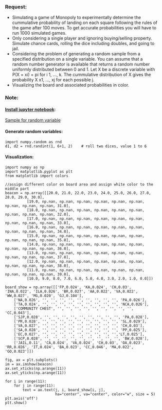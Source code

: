 ### **Request**:  
  * Simulating a game of Monopoly to experimentally determine the cummulative probability of landing on each square following the rules of the game after 100 moves. To get accurate probabilities you will have to run 1000 simulated games.  
  * Only considering a single player and ignoring buying/selling property. Simulate chance cards, rolling the dice including doubles, and going to jail.  
  * Considering the problem of generating a random sample from a specified distribution on a single variable. You can assume that a random number generator is available that returns a random number uniformly distributed between 0 and 1. Let X be a discrete variable with P(X = xi) = pi for i 1, ..., k. The cummulative distribution of X gives the probability X x1, ..., xj for each possible j.  
  * Visualizing the board and associated probabilities in color.  
### **Note**:
#### **[Install jupyter notebook](http://jupyter.org/install)**:  
[Sample for random variable](https://connex.csc.uvic.ca/access/content/group/7961b163-7f3f-42e5-bb82-d17069d39906/Notebooks/data_mining_random_variables.ipynb)

#### **Generate random variables**:
```
import numpy.random as rnd
d1, d2 = rnd.randint(1, 6+1, 2)    # roll two dices, value 1 to 6
```
#### **Visualization**:
```
import numpy as np
import matplotlib.pyplot as plt
from matplotlib import colors

//assign different color on board area and assign white color to the middle part
beacon = np.array([[20.0, 21.0, 22.0, 23.0, 24.0, 25.0, 26.0, 27.0, 28.0, 29.0, 30.0],
	      [19.0, np.nan, np.nan, np.nan, np.nan, np.nan, np.nan, np.nan, np.nan, np.nan, 31.0],
          [18.0, np.nan, np.nan, np.nan, np.nan, np.nan, np.nan, np.nan, np.nan, np.nan, 32.0],
          [17.0, np.nan, np.nan, np.nan, np.nan, np.nan, np.nan, np.nan, np.nan, np.nan, 33.0],
          [16.0, np.nan, np.nan, np.nan, np.nan, np.nan, np.nan, np.nan, np.nan, np.nan, 34.0],
          [15.0, np.nan, np.nan, np.nan, np.nan, np.nan, np.nan, np.nan, np.nan, np.nan, 35.0],
          [14.0, np.nan, np.nan, np.nan, np.nan, np.nan, np.nan, np.nan, np.nan, np.nan, 36.0],
          [13.0, np.nan, np.nan, np.nan, np.nan, np.nan, np.nan, np.nan, np.nan, np.nan, 37.0],
          [12.0, np.nan, np.nan, np.nan, np.nan, np.nan, np.nan, np.nan, np.nan, np.nan, 38.0],
          [11.0, np.nan, np.nan, np.nan, np.nan, np.nan, np.nan, np.nan, np.nan, np.nan, 39.0],
          [10.0, 9.0, 8.0, 7.0, 6.0, 5.0, 4.0, 3.0, 2.0, 1.0, 0.0]])

board_show = np.array([['FP,0.024', 'KA,0.024', 'CH,0.03', 'INA,0.022', 'ILA,0.026', 'BR,0.027', 'AA,0.022', 'VA,0.022', 'WW,0.027', 'MG,0.020', 'GJ,0.104'],
	['NA,0.026', '', '', '', '', '', '', '', '', '', 'PA,0.026'],
	['TA,0.024', '', '', '', '', '', '', '', '', '', 'NCA,0.026'],
	['COMMUNITY CHEST', '', '', '', '', '', '', '', '', '', 'CC,0.043'],
	['SJP,0.028', '', '', '', '', '', '', '', '', '', 'PA,0.028'],
	['PR,0.028', '', '', '', '', '', '', '', '', '', 'SL,0.029'],
	['VA,0.027', '', '', '', '', '', '', '', '', '', 'CH,0.03'],
	['SA,0.028', '', '', '', '', '', '', '', '', '', 'PP,0.025'],
	['EC,0.027', '', '', '', '', '', '', '', '', '','LT,0.025'],
	['SCP,0.028', '', '', '', '', '', '', '', '', '', 'BW,0.028'],
	['JAIL,0.11', 'CA,0.024', 'VA,0.024', 'CH,0.03', 'OA,0.023', 'RR,0.026', 'IT,0.024', 'BA,0.023', 'CC,0.046', 'MA,0.022', 'GO,0.023']])

fig, ax = plt.subplots()
im = ax.imshow(beacon)
ax.set_xticks(np.arange(11))
ax.set_yticks(np.arange(11))

for i in range(11):
    for j in range(11):
        text = ax.text(j, i, board_show[i, j],
                       ha="center", va="center", color="w", size = 5)
plt.axis('off')
plt.show()
```
